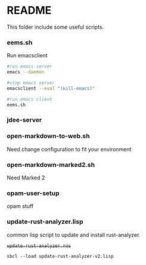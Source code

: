 # README

This folder include some useful scripts.

### eems.sh

Run emacsclient

```bash
#run emacs server
emacs --daemon

#stop emacs server
emacsclient --eval "(kill-emacs)"

#run emacs client
eems.sh
```

### jdee-server

### open-markdown-to-web.sh

Need change configuration to fit your environment

### open-markdown-marked2.sh

Need Marked 2

### opam-user-setup ###

opam stuff

### update-rust-analyzer.lisp ###

common lisp script to update and install rust-analyzer.

~~`update-rust-analyzer.ros`~~

`sbcl --load update-rust-analyzer-v2.lisp`
